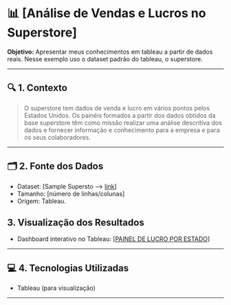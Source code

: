 # 📊 [Análise de Vendas e Lucros no Superstore]

**Objetivo:** Apresentar meus conhecimentos em tableau a partir de dados reais. Nesse exemplo uso o dataset padrão do tableau, o superstore. 

---

## 🔍 1. Contexto
> O superstore tem dados de venda e lucro em vários pontos pelos Estados Unidos. Os painéis formados a partir dos dados obtidos da base superstore têm como missão realizar uma análise descritiva dos dados e fornecer informação e conhecimento para a empresa e para os seus colaboradores. 

---

## 🗂 2. Fonte dos Dados
- Dataset: [Sample Supersto --> [link](https://www.tableau.com/sites/default/files/2021-05/Sample%20-%20Superstore.xls)]
- Tamanho: [número de linhas/colunas]
- Origem: Tableau. 

## 3. **Visualização dos Resultados**  
   - Dashboard interativo no Tableau: [[PAINEL DE LUCRO POR ESTADO](https://public.tableau.com/app/profile/pedro.andrade2292/viz/Supersampleorders/PAINELDELUCROPORESTADO)] 

---

## 💻 4. Tecnologias Utilizadas
- Tableau (para visualização)  

---
